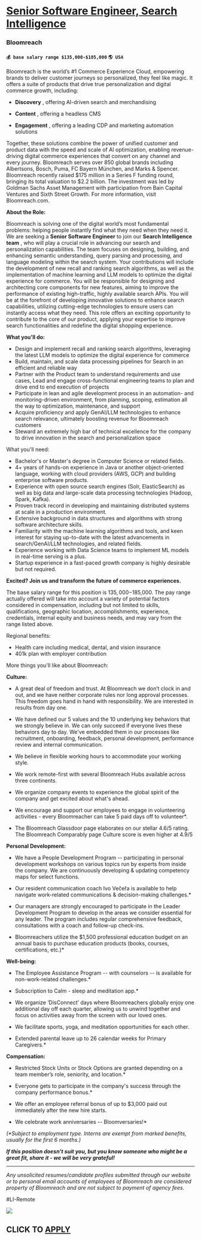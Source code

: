 # [Senior Software Engineer, Search Intelligence](https://www.remotewlb.com/apply/senior-software-engineer-search-intelligence)  
### Bloomreach  
#### `💰 base salary range $135,000-$185,000` `🌎 USA`  

Bloomreach is the world’s #1 Commerce Experience Cloud, empowering brands to deliver customer journeys so personalized, they feel like magic. It offers a suite of products that drive true personalization and digital commerce growth, including:

  * **Discovery** , offering AI-driven search and merchandising

  * **Content** , offering a headless CMS

  * **Engagement** , offering a leading CDP and marketing automation solutions

Together, these solutions combine the power of unified customer and product data with the speed and scale of AI optimization, enabling revenue-driving digital commerce experiences that convert on any channel and every journey. Bloomreach serves over 850 global brands including Albertsons, Bosch, Puma, FC Bayern München, and Marks & Spencer. Bloomreach recently raised $175 million in a Series F funding round, bringing its total valuation to $2.2 billion. The investment was led by Goldman Sachs Asset Management with participation from Bain Capital Ventures and Sixth Street Growth. For more information, visit Bloomreach.com.

**About the Role:**

Bloomreach is solving one of the digital world’s most fundamental problems: helping people instantly find what they need when they need it. We are seeking a **Senior Software Engineer** to join our **Search Intelligence team** , who will play a crucial role in advancing our search and personalization capabilities. The team focuses on designing, building, and enhancing semantic understanding, query parsing and processing, and language modeling within the search system. Your contributions will include the development of new recall and ranking search algorithms, as well as the implementation of machine learning and LLM models to optimize the digital experience for commerce. You will be responsible for designing and architecting core components for new features, aiming to improve the performance of existing high-traffic, highly available search APIs. You will be at the forefront of developing innovative solutions to enhance search capabilities, utilizing cutting-edge technologies to ensure
users can instantly access what they need. This role offers an exciting opportunity to contribute to the core of our product, applying your expertise to improve search functionalities and redefine the digital shopping experience.

**What you'll do:**

  * Design and implement recall and ranking search algorithms, leveraging the latest LLM models to optimize the digital experience for commerce
  * Build, maintain, and scale data processing pipelines for Search in an efficient and reliable way
  * Partner with the Product team to understand requirements and use cases, Lead and engage cross-functional engineering teams to plan and drive end to end execution of projects
  * Participate in lean and agile development process in an automation- and monitoring-driven environment, from planning, scoping, estimation all the way to optimization, maintenance, and support
  * Acquire proficiency and apply GenAI/LLM technologies to enhance search relevance, ultimately boosting revenue for Bloomreach customers
  * Steward an extremely high bar of technical excellence for the company to drive innovation in the search and personalization space

What you'll need:

  * Bachelor's or Master's degree in Computer Science or related fields.
  * 4+ years of hands-on experience in Java or another object-oriented language, working with cloud providers (AWS, GCP) and building enterprise software products.
  * Experience with open source search engines (Solr, ElasticSearch) as well as big data and large-scale data processing technologies (Hadoop, Spark, Kafka).
  * Proven track record in developing and maintaining distributed systems at scale in a production environment.
  * Extensive background in data structures and algorithms with strong software architecture skills.
  * Familiarity with the machine learning algorithms and tools, and keen interest for staying up-to-date with the latest advancements in search/GenAI/LLM technologies, and related fields.
  * Experience working with Data Science teams to implement ML models in real-time serving is a plus.
  * Startup experience in a fast-paced growth company is highly desirable but not required.

**Excited? Join us and transform the future of commerce experiences.**

The base salary range for this position is $135,000-$185,000. The pay range actually offered will take into account a variety of potential factors considered in compensation, including but not limited to skills, qualifications, geographic location, accomplishments, experience, credentials, internal equity and business needs, and may vary from the range listed above.

Regional benefits:

  * Health care including medical, dental, and vision insurance
  * 401k plan with employer contribution

More things you'll like about Bloomreach:

**Culture:**

  * A great deal of freedom and trust. At Bloomreach we don’t clock in and out, and we have neither corporate rules nor long approval processes. This freedom goes hand in hand with responsibility. We are interested in results from day one. 

  * We have defined our 5 values and the 10 underlying key behaviors that we strongly believe in. We can only succeed if everyone lives these behaviors day to day. We've embedded them in our processes like recruitment, onboarding, feedback, personal development, performance review and internal communication. 

  * We believe in flexible working hours to accommodate your working style.

  * We work remote-first with several Bloomreach Hubs available across three continents.

  * We organize company events to experience the global spirit of the company and get excited about what's ahead.

  * We encourage and support our employees to engage in volunteering activities - every Bloomreacher can take 5 paid days off to volunteer*.
  * The Bloomreach Glassdoor page elaborates on our stellar 4.6/5 rating. The Bloomreach Comparably page Culture score is even higher at 4.9/5

**Personal Development:**

  * We have a People Development Program -- participating in personal development workshops on various topics run by experts from inside the company. We are continuously developing & updating competency maps for select functions.

  * Our resident communication coach Ivo Večeřa is available to help navigate work-related communications & decision-making challenges.*
  * Our managers are strongly encouraged to participate in the Leader Development Program to develop in the areas we consider essential for any leader. The program includes regular comprehensive feedback, consultations with a coach and follow-up check-ins.

  * Bloomreachers utilize the $1,500 professional education budget on an annual basis to purchase education products (books, courses, certifications, etc.)*

**Well-being:**

  * The Employee Assistance Program -- with counselors -- is available for non-work-related challenges.*

  * Subscription to Calm - sleep and meditation app.*

  * We organize ‘DisConnect’ days where Bloomreachers globally enjoy one additional day off each quarter, allowing us to unwind together and focus on activities away from the screen with our loved ones.

  * We facilitate sports, yoga, and meditation opportunities for each other.

  * Extended parental leave up to 26 calendar weeks for Primary Caregivers.*

**Compensation:**

  * Restricted Stock Units or Stock Options are granted depending on a team member’s role, seniority, and location.*

  * Everyone gets to participate in the company's success through the company performance bonus.*

  * We offer an employee referral bonus of up to $3,000 paid out immediately after the new hire starts.

  * We celebrate work anniversaries -- Bloomversaries!*

_(*Subject to employment type. Interns are exempt from marked benefits, usually for the first 6 months.)_

**_If this position doesn't suit you, but you know someone who might be a great fit, share it - we will be very grateful!_**

* * *

_Any unsolicited resumes/candidate profiles submitted through our website or to personal email accounts of employees of Bloomreach are considered property of Bloomreach and are not subject to payment of agency fees._

#LI-Remote

![](https://remotive.com/job/track/1899449/blank.gif?source=public_api)  
## CLICK TO [APPLY](https://www.remotewlb.com/apply/senior-software-engineer-search-intelligence)

